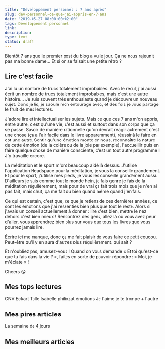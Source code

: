 ```yaml
---
title: "Développement personnel : 7 ans après"
slug: dev-personnel-ce-que-jai-appris-en-7-ans
date: "2019-05-27 08:00:00+02:00"
tags: Développement personnel
link:
description:
type: text
status: draft
---
```



Bientôt 7 ans que le premier post du blog a vu le jour. Ça ne nous rajeunit pas ma bonne dame… Et si on se faisait une petite rétro ?

<!-- TEASER_END -->

## Lire c'est facile

J'ai lu un nombre de trucs totalement improbables. Avec le recul, j'ai aussi écrit un nombre de trucs totalement improbables, mais c'est une autre histoire… Je suis souvent très enthousiaste quand je découvre un nouveau sujet. Donc je lis, je saoule mon entourage avec, et des fois je vous partage le fruit de mes lectures.

J'adore lire et intellectualiser les sujets. Mais ce que ces 7 ans m'on appris, entre autre, c'est qu'une vie, c'est aussi et surtout dans son corps que ça se passe. Savoir de manière rationnelle qu'on devrait réagir autrement c'est une chose (ça a l'air facile dans le livre apparemment), réussir à le faire en est une autre. Sentir qu'une émotion monte en nous, reconnaître la nature de cette émotion (de la colère ou de la joie par exemple), l'accueillir puis en faire quelque chose de manière consciente, c'est un tout autre programme ! J'y travaille encore.

La méditation et le sport m'ont beaucoup aidé là dessus. J'utilise l'application Headspace pour la méditation, je vous la conseille grandement. Et pour le sport, j'utilise mes pieds, je vous les conseille grandement aussi. D'ailleurs je suis comme tout le monde hein, je fais genre je fais de la méditation régulièrement, mais pour de vrai ça fait trois mois que je n'en ai pas fait, mais chut, ça me fait du bien quand même quand j'en fais.

Ce qui est certain, c'est que, ce que je retiens de ces dernières années, ce sont les émotions que j'ai ressenties bien plus que tout le reste. Alors si j'avais un conseil actuellement à donner : lire c'est bien, mettre le nez dehors c'est bien mieux ! Rencontrez des gens, allez là où vous avez peur d'aller, vous apprendrez bien plus sur vous que tous les livres que vous pourrez jamais lire.

Écrire ici me manque, donc ça me fait plaisir de vous faire ce petit coucou. Peut-être qu'il y en aura d'autres plus régulièrement, qui sait ?

Et n'oubliez pas, amusez-vous ! Quand on vous demande « Et toi qu'est-ce que tu fais dans la vie ? », faites en sorte de pouvoir répondre : « Moi, je m'éclate » !

Cheers 😘

## Mes tops lectures

CNV
Eckart Tolle
Isabelle philiozat émotions
Je t'aime je te trompe + l'autre

## Mes pires articles

La semaine de 4 jours

## Mes meilleurs articles
